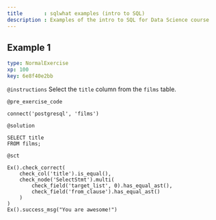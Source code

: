 ```yaml
---
title       : sqlwhat examples (intro to SQL)
description : Examples of the intro to SQL for Data Science course
---
```


## Example 1

```yaml
type: NormalExercise
xp: 100
key: 6e8f40e2bb
```

`@instructions`
Select the `title` column from the `films` table.

`@pre_exercise_code`
```{python}
connect('postgresql', 'films')
```

`@solution`
```{sql}
SELECT title
FROM films;
```

`@sct`
```{python}
Ex().check_correct(
    check_col('title').is_equal(),
    check_node('SelectStmt').multi(
        check_field('target_list', 0).has_equal_ast(),
        check_field('from_clause').has_equal_ast()
    )
)
Ex().success_msg("You are awesome!")
```

